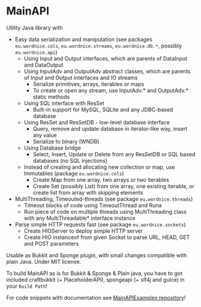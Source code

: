  MainAPI
=========

Utility Java library with

* Easy data serialization and manipulation (see packages `eu.wordnice.cols`, `eu.wordnice.streams`, `eu.wordnice.db.*`, possibly `eu.wordnice.api`)
	* Using Input and Output interfaces, which are parents of DataInput and DataOutput
	* Using InputAdv and OutputAdv abstract classes, which are parents of Input and Output interfaces and IO streams
		* Serialize primitives, arrays, iterables or maps
		* To create or open any stream, use InputAdv.* and OutputAdv.* static methods
	* Using SQL interface with ResSet
		* Built-in support for MySQL, SQLite and any JDBC-based database
	* Using ResSet and ResSetDB - low-level database interface
		* Query, remove and update database in iterator-like way, insert any value
		* Serialize to binary (WNDB)
	* Using Database bridge
		* Select, Insert, Update or Delete from any ResSetDB or SQL based databases (no SQL injections)
	* Instead of creating and allocating new collection or map, use Immutables (package `eu.wordnice.cols`)
		* Create Map from one array, two arrays or two iterables
		* Create Set (possibly List) from one array, one existing iterable, or create list from array with skipping elements
* MultiThreading, Timeouted-threads (see package `eu.wordnice.threads`)
	* Timeout blocks of code using TimeoutThread and Runa
	* Run piece of code on multiple threads using MultiThreading class with any MultiThreadable* interface instance
* Parse simple HTTP requests fast (see package `eu.wordnice.sockets`)
	* Create HIOServer to deploy simple HTTP server
	* Create HIO instanceof from given Socket to parse URL, HEAD, GET and POST parameters

Usable as Bukkit and Sponge plugin, with small changes compatible with plain Java. Under MIT license.

To build MainAPI as is for Bukkit & Sponge & Plain java, you have to got included craftbukkit (+ PlaceholderAPI), spongeapi (+ slf4j and guice) in your `Build Path`!

For code snippets with documentation see [MainAPIExamples repository](//github.com/wordnice/MainAPIExamples)!

